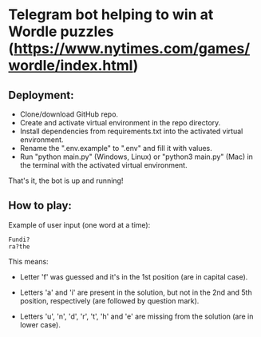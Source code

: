 # Telegram bot helping to win at Wordle puzzles (https://www.nytimes.com/games/wordle/index.html)  

## Deployment:
- Clone/download GitHub repo.
- Create and activate virtual environment in the repo directory.
- Install dependencies from requirements.txt into the activated virtual environment.
- Rename the ".env.example" to ".env" and fill it with values.
- Run "python main.py" (Windows, Linux) or "python3 main.py" (Mac) in the terminal with the activated virtual environment.

That's it, the bot is up and running!

## How to play:

Example of user input (one word at a time):

    Fundi?
    ra?the

This means:
- Letter 'f' was guessed and it's in the 1st position
(are in capital case).

- Letters 'a' and 'i' are present in the solution,
but not in the 2nd and 5th position, respectively
(are followed by question mark).

- Letters
'u', 'n', 'd', 'r', 't', 'h' and 'e'
are missing from the solution (are in lower case).